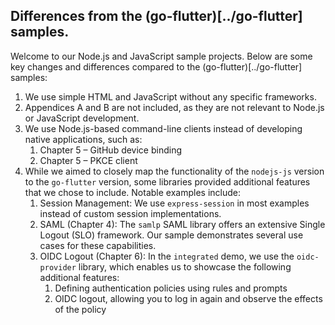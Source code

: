 ## Differences from the (go-flutter)[../go-flutter] samples.
Welcome to our Node.js and JavaScript sample projects. Below are some key changes
and differences compared to the (go-flutter)[../go-flutter] samples:

1. We use simple HTML and JavaScript without any specific frameworks.
2. Appendices A and B are not included, as they are not relevant to Node.js or
   JavaScript development.
3. We use Node.js-based command-line clients instead of developing native
   applications, such as:
   1. Chapter 5 – GitHub device binding
   2. Chapter 5 – PKCE client
4. While we aimed to closely map the functionality of the `nodejs-js` version to
   the `go-flutter` version, some libraries provided additional features that we
   chose to include. Notable examples include:
   1. Session Management: We use `express-session` in most examples instead of
      custom session implementations.
   2. SAML (Chapter 4): The `samlp` SAML library offers an extensive Single
      Logout (SLO) framework. Our sample demonstrates several use cases for these
      capabilities.
   3. OIDC Logout (Chapter 6): In the `integrated` demo, we use the
      `oidc-provider` library, which enables us to showcase the following
      additional features:
      1. Defining authentication policies using rules and prompts
      2. OIDC logout, allowing you to log in again and observe the effects of the
         policy